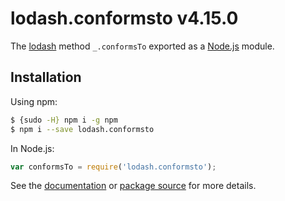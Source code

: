 # lodash.conformsto v4.15.0

The [lodash](https://lodash.com/) method `_.conformsTo` exported as a [Node.js](https://nodejs.org/) module.

## Installation

Using npm:
```bash
$ {sudo -H} npm i -g npm
$ npm i --save lodash.conformsto
```

In Node.js:
```js
var conformsTo = require('lodash.conformsto');
```

See the [documentation](https://lodash.com/docs#conformsTo) or [package source](https://github.com/lodash/lodash/blob/4.15.0-npm-packages/lodash.conformsto) for more details.
